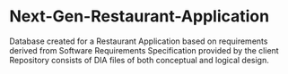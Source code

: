 # Next-Gen-Restaurant-Application
Database created for a Restaurant Application based on requirements derived from Software Requirements Specification provided by the client
Repository consists of DIA files of both conceptual and logical design.
